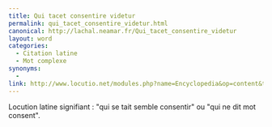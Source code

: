 ```yaml
---
title: Qui tacet consentire videtur
permalink: qui_tacet_consentire_videtur.html
canonical: http://lachal.neamar.fr/Qui_tacet_consentire_videtur
layout: word
categories:
  - Citation latine
  - Mot complexe
synonyms:
  - 
link: http://www.locutio.net/modules.php?name=Encyclopedia&op=content&tid=5059
---
```


Locution latine signifiant :
"qui se tait semble consentir" ou "qui ne dit mot consent".

